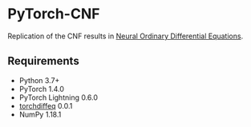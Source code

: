# PyTorch-CNF
Replication of the CNF results in [Neural Ordinary Differential Equations](https://arxiv.org/abs/1806.07366).

## Requirements

* Python 3.7+
* PyTorch 1.4.0
* PyTorch Lightning 0.6.0
* [torchdiffeq](https://github.com/rtqichen/torchdiffeq) 0.0.1
* NumPy 1.18.1
